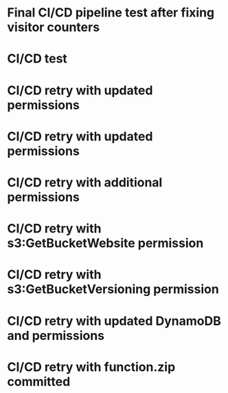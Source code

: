 # Final CI/CD pipeline test after fixing visitor counters
# CI/CD test
# CI/CD retry with updated permissions
# CI/CD retry with updated permissions
# CI/CD retry with additional permissions
# CI/CD retry with s3:GetBucketWebsite permission
# CI/CD retry with s3:GetBucketVersioning permission
# CI/CD retry with updated DynamoDB and permissions
# CI/CD retry with function.zip committed
